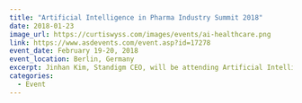```yaml
---
title: "Artificial Intelligence in Pharma Industry Summit 2018"
date: 2018-01-23
image_url: https://curtiswyss.com/images/events/ai-healthcare.png
link: https://www.asdevents.com/event.asp?id=17278
event_date: February 19-20, 2018
event_location: Berlin, Germany
excerpt: Jinhan Kim, Standigm CEO, will be attending Artificial Intelligence in Pharma Industry Summit 2018.
categories:
  - Event
---
```



